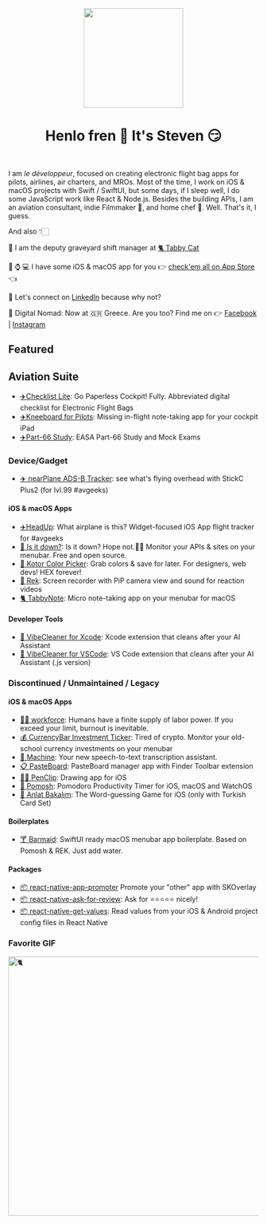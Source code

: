 <div align="center">
	<img src="https://i.imgur.com/2Pp6frR.png" height="200" />
	<h1>Henlo fren 👋 It's Steven 😏</h1>
</div>
<br>

I am <i>le développeur</i>, focused on creating electronic flight bag apps for pilots, airlines, air charters, and MROs. Most of the time, I work on iOS & macOS projects with Swift / SwiftUI, but some days, if I sleep well, I do some JavaScript work like React & Node.js. Besides the building APIs, I am an aviation consultant, indie Filmmaker 🎥, and home chef 🔪. Well. That's it, I guess.

And also 👇🏻

💼 I am the deputy graveyard shift manager at [🐈 Tabby Cat](https://tabbythecat.com) 

📱 ⌚️ 💻 I have some iOS & macOS app for you 👉 [check'em all on App Store](https://apps.apple.com/us/developer/selcuk-dolapci/id1509031121) 👈 

🤔 Let's connect on [LinkedIn](https://www.linkedin.com/in/stevenselcuk/) because why not?

📍 Digital Nomad: Now at 🇬🇷 Greece. Are you too? Find me on  👉 [Facebook](https://www.facebook.com/stewieselcuk/)  | 
[Instagram](https://www.instagram.com/stevenselcuk/)


## Featured

## Aviation Suite


- [✈️Checklist Lite](https://apps.apple.com/us/app/checklist-lite/id6749446024): Go Paperless Cockpit! Fully. Abbreviated digital checklist for Electronic Flight Bags
- [✈️Kneeboard for Pilots](https://apps.apple.com/us/app/kneeboard-for-pilots/id6749446180): Missing in-flight note-taking app for your cockpit iPad
- [✈️Part-66 Study](https://apps.apple.com/us/app/part-66-pro-easa-mock-exam/id6751455095): EASA Part-66 Study and Mock Exams

### Device/Gadget

- [✈️ nearPlane ADS-B Tracker](https://github.com/stevenselcuk/nearPlane): see what's flying overhead with StickC Plus2 (for lvl.99 #avgeeks)


#### iOS & macOS Apps



- [✈️HeadUp](https://apps.apple.com/us/app/headup-what-plane-is-this/id6752604170): What airplane is this? Widget-focused iOS App flight tracker for #avgeeks 
- [🤨 Is it down?](https://github.com/stevenselcuk/IsItDown): Is it down? Hope not.🤷‍♂️ Monitor your APIs & sites on your menubar. Free and open source.
- [🌈 Kotor Color Picker](https://apps.apple.com/us/app/kotor-color-picker/id1626508161): Grab colors & save for later. For designers, web devs! HEX forever!
- [📼 Rek](https://apps.apple.com/us/app/rek-screen-capture-with-pip/id1543879930): Screen recorder with PiP camera view and sound for reaction videos
- [🐈 TabbyNote](https://apps.apple.com/us/app/tabbynote-micro-note-taking/id1555858947?ref=github): Micro note-taking app on your menubar for macOS

#### Developer Tools


- [🧹 VibeCleaner for Xcode](https://apps.apple.com/us/app/vibecleaner/id6752489272): Xcode extension that cleans after your AI Assistant
- [🧹 VibeCleaner for VSCode](https://marketplace.visualstudio.com/items?itemName=Tabby.tabbycat-vibecleaner): VS Code extension that cleans after your AI Assistant (.js version)


### Discontinued / Unmaintained / Legacy

#### iOS & macOS Apps

- [💪🏻 workforce](https://github.com/stevenselcuk/workforce): Humans have a finite supply of labor power. If you exceed your limit, burnout is inevitable. 
- [💰 CurrencyBar Investment Ticker](https://github.com/stevenselcuk/CurrencyBar): Tired of crypto. Monitor your old-school currency investments on your menubar 
- [🤖 Machine](https://github.com/stevenselcuk/Machine): Your new speech-to-text transcription assistant.
- [📋 PasteBoard](https://github.com/stevenselcuk/PasteBoard): PasteBoard manager app with Finder Toolbar extension
- [✍🏻 PenClip](https://apps.apple.com/us/app/penclip/id1526811408): Drawing app for iOS
- [🍅 Pomosh](https://github.com/stevenselcuk/Pomosh-macOS): Pomodoro Productivity Timer for iOS, macOS and WatchOS
- [🥳 Anlat Bakalım](https://apps.apple.com/us/app/anlat-bakal%C4%B1m/id1526011547): The Word-guessing Game for iOS (only with Turkish Card Set)

#### Boilerplates

- [🍸 Barmaid](https://github.com/stevenselcuk/Barmaid): SwiftUI ready macOS menubar app boilerplate. Based on Pomosh & REK. Just add water.

#### Packages

- [📦 react-native-app-promoter](https://github.com/stevenselcuk/react-native-app-promoter) Promote your "other" app with SKOverlay
- [📦 react-native-ask-for-review](https://github.com/stevenselcuk/react-native-ask-for-review): Ask for ⭐️⭐️⭐️⭐️⭐️ nicely!
- [📦 react-native-get-values](https://github.com/stevenselcuk/react-native-get-values): Read values from your iOS & Android project config files in React Native

### Favorite GIF

 <img
      src="https://github.com/stevenselcuk/stevenselcuk/blob/master/cat.gif"
      height="520"
      alt="🐈 "
      title="🐈 "
    />


